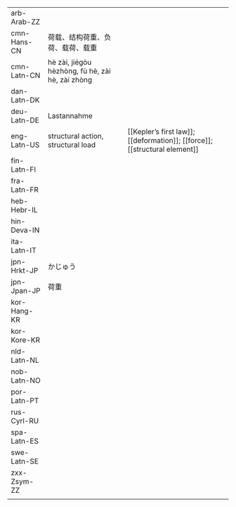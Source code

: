 | | | |
|-|-|-|
| arb-Arab-ZZ |  |  |
| cmn-Hans-CN | 荷载、结构荷重、负荷、载荷、载重 |  |
| cmn-Latn-CN | hè zài, jiégòu hèzhòng, fù hè, zài hè, zài zhòng |  |
| dan-Latn-DK |  |  |
| deu-Latn-DE | Lastannahme |  |
| eng-Latn-US | structural action, structural load | [[Kepler’s first law]]; [[deformation]]; [[force]]; [[structural element]] |
| fin-Latn-FI |  |  |
| fra-Latn-FR |  |  |
| heb-Hebr-IL |  |  |
| hin-Deva-IN |  |  |
| ita-Latn-IT |  |  |
| jpn-Hrkt-JP | かじゅう |  |
| jpn-Jpan-JP | 荷重 |  |
| kor-Hang-KR |  |  |
| kor-Kore-KR |  |  |
| nld-Latn-NL |  |  |
| nob-Latn-NO |  |  |
| por-Latn-PT |  |  |
| rus-Cyrl-RU |  |  |
| spa-Latn-ES |  |  |
| swe-Latn-SE |  |  |
| zxx-Zsym-ZZ |  |  |
|  |  |  |
